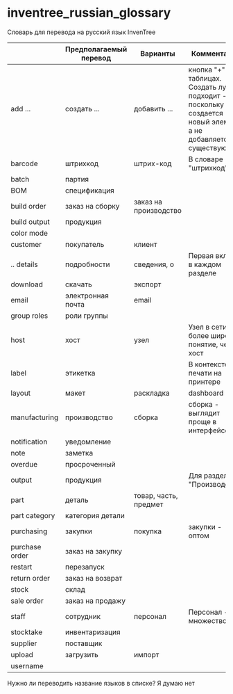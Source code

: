 # inventree_russian_glossary
Словарь для перевода на русский язык InvenTree

|                | Предполагаемый перевод | Варианты              | Комментарий                                                  |
| -------------- | ---------------------- | --------------------- | ------------------------------------------------------------ |
| add ...        | создать ...            | добавить ...          | кнопка "+" в таблицах. <br />Создать лучше подходит - поскольку создается<br />новый элемент, а не добавляется существующий |
| barcode        | штрихкод               | штрих-код             | В словаре "штрихкод"                                         |
| batch          | партия                 |                       |                                                              |
| BOM            | спецификация           |                       |                                                              |
| build order    | заказ на сборку        | заказ на производство |                                                              |
| build output   | продукция              |                       |                                                              |
| color mode     |                        |                       |                                                              |
| customer       | покупатель             | клиент                |                                                              |
| .. details     | подробности            | сведения, о           | Первая вкладка в каждом разделе                              |
| download       | скачать                | экспорт               |                                                              |
| email          | электронная почта      | email                 |                                                              |
| group roles    | роли группы            |                       |                                                              |
| host           | хост                   | узел                  | Узел в сети - более широкое понятие, чем хост                |
| label          | этикетка               |                       | В контексте печати на принтере                               |
| layout         | макет                  | раскладка             | dashboard                                                    |
| manufacturing  | производство           | сборка                | сборка - выглядит проще в интерфейсе                         |
| notification   | уведомление            |                       |                                                              |
| note           | заметка                |                       |                                                              |
| overdue        | просроченный           |                       |                                                              |
| output         | продукция              |                       | Для раздела "Производство"                                   |
| part           | деталь                 | товар, часть, предмет |                                                              |
| part category  | категория детали       |                       |                                                              |
| purchasing     | закупки                | покупка               | закупки - оптом                                              |
| purchase order | заказ на закупку       |                       |                                                              |
| restart        | перезапуск             |                       |                                                              |
| return order   | заказ на возврат       |                       |                                                              |
| stock          | склад                  |                       |                                                              |
| sale order     | заказ на продажу       |                       |                                                              |
| staff          | сотрудник              | персонал              | Персонал - множество                                         |
| stocktake      | инвентаризация         |                       |                                                              |
| supplier       | поставщик              |                       |                                                              |
| upload         | загрузить              | импорт                |                                                              |
| username       |                        |                       |                                                              |

Нужно ли переводить название языков в списке? Я думаю нет
